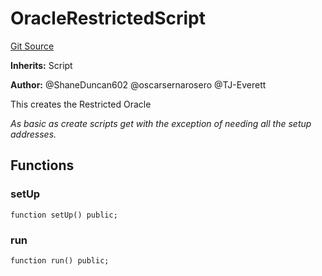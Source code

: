 # OracleRestrictedScript
[Git Source](https://github.com/thrackle-io/rules-protocol/blob/9adfea3f253340fbb4af30cdc0009d491b72e160/src/example/script/OracleRestricted.s.sol)

**Inherits:**
Script

**Author:**
@ShaneDuncan602 @oscarsernarosero @TJ-Everett

This creates the Restricted Oracle

*As basic as create scripts get with the exception of needing all the setup addresses.*


## Functions
### setUp


```solidity
function setUp() public;
```

### run


```solidity
function run() public;
```

